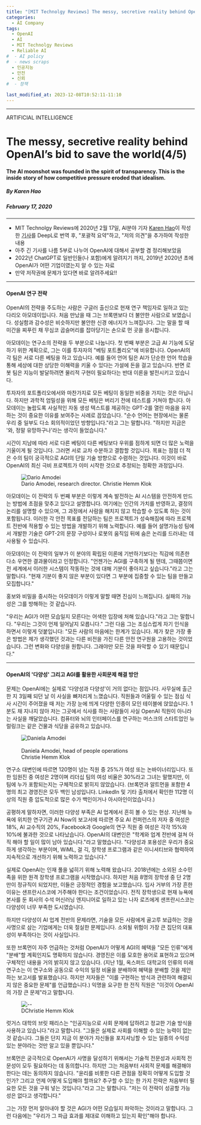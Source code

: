 ```yaml
---
title: "[MIT Technolgy Reviews] The messy, secretive reality behind OpenAI’s bid to save the world (4부)"
categories:
  - AI Company
tags:
  - OpenAI
  - AI
  - MIT Technolgy Reviews
  - Reliable AI
#  - AI policy
#  - news scraps
  - 인공지능
  - 안전
  - 신뢰
#  - 정책

last_modified_at: 2023-12-08T10:52:11-11:10
---
```

_________________

ARTIFICIAL INTELLIGENCE

# The messy, secretive reality behind OpenAI’s bid to save the world(4/5)

#### The AI moonshot was founded in the spirit of transparency. This is the inside story of how competitive pressure eroded that idealism.

##### By Karen Hao
##### February 17, 2020
---


  * MIT Technolgy Reviews에 2020년 2월 17일, AI분야 기자 [Karen Hao](https://www.technologyreview.com/author/karen-hao/)이 작성한 [기사](https://www.technologyreview.com/2020/02/17/844721/ai-openai-moonshot-elon-musk-sam-altman-greg-brockman-messy-secretive-reality/)를 DeepL로 번역 후, "포괄적 요약"하고, "저의 의견"을 추가하여 작성한 내용
  * 아주 긴 기사를 나름 5부로 나누어 OpenAI에 대해서 공부할 겸 정리해보았음
  * 2022년 ChatGPT로 일반인들(나 포함)에게 알려지기 까지, 2019년 2020년 초에 OpenAI가 어떤 기업이였는지 알 수 있는 자료
  * 만약 저작권에 문제가 있다면 바로 알려주세요!!

---


#### OpenAI 연구 전략

OpenAI의 전략을 주도하는 사람은 구글러 출신으로 현재 연구 책임자로 일하고 있는 다리오 아모데이입니다. 처음 만났을 때 그는 브록맨보다 더 불안한 사람으로 보였습니다. 성실함과 감수성은 비슷하지만 불안한 신경 에너지가 느껴집니다. 그는 말을 할 때 미간을 찌푸린 채 무심코 곱슬머리를 잡아당기는 손으로 먼 곳을 응시합니다.

아모데이는 연구소의 전략을 두 부분으로 나눕니다. 첫 번째 부분은 고급 AI 기능에 도달하기 위한 계획으로, 그는 이를 투자자의 "베팅 포트폴리오"에 비유합니다. OpenAI의 각 팀은 서로 다른 베팅을 하고 있습니다. 예를 들어 언어 팀은 AI가 단순한 언어 학습을 통해 세상에 대한 상당한 이해력을 키울 수 있다는 가설에 돈을 걸고 있습니다. 반면 로봇 팀은 지능이 발달하려면 물리적 구현이 필요하다는 반대 이론을 발전시키고 있습니다.

투자자의 포트폴리오에서와 마찬가지로 모든 베팅이 동일한 비중을 가지는 것은 아닙니다. 하지만 과학적 엄밀성을 위해 모든 베팅은 버리기 전에 테스트를 거쳐야 합니다. 아모데이는 놀랍도록 사실적인 자동 생성 텍스트를 제공하는 GPT-2를 열린 마음을 유지하는 것이 중요한 이유를 보여주는 사례로 꼽았습니다. "순수 언어는 현장에서는 물론 우리 중 일부도 다소 회의적이었던 방향입니다."라고 그는 말합니다. "하지만 지금은 '와, 정말 유망하구나'라는 생각이 들었습니다."

시간이 지남에 따라 서로 다른 베팅이 다른 베팅보다 우위를 점하게 되면 더 많은 노력을 기울이게 될 것입니다. 그러면 서로 교차 수분하고 결합할 것입니다. 목표는 점점 더 적은 수의 팀이 궁극적으로 AGI의 단일 기술 방향으로 수렴하는 것입니다. 이것이 바로 OpenAI의 최신 극비 프로젝트가 이미 시작한 것으로 추정되는 정확한 과정입니다.

<figure>
    <img src="https://cdn.technologyreview.com/i/images/cf3a2296final.jpg?sw=700&cx=0&cy=193&cw=1355&ch=1807"
         alt="Dario Amodei">
    <figcaption> Dario Amodei, research director. Christie Hemm Klok </figcaption>
</figure>


아모데이는 이 전략의 두 번째 부분은 이렇게 계속 발전하는 AI 시스템을 안전하게 만드는 방법에 초점을 맞추고 있다고 설명합니다. 여기에는 인간의 가치를 반영하고, 결정의 논리를 설명할 수 있으며, 그 과정에서 사람을 해치지 않고 학습할 수 있도록 하는 것이 포함됩니다. 이러한 각 안전 목표를 전담하는 팀은 프로젝트가 성숙해짐에 따라 프로젝트 전반에 적용할 수 있는 방법을 개발하기 위해 노력합니다. 예를 들어 설명가능성 팀에서 개발한 기술은 GPT-2의 문장 구성이나 로봇의 움직임 뒤에 숨은 논리를 드러내는 데 사용될 수 있습니다.

아모데이는 이 전략의 일부가 이 분야의 확립된 이론에 기반하기보다는 직감에 의존한 다소 우연한 결과물이라고 인정합니다. "언젠가는 AGI를 구축하게 될 텐데, 그때쯤이면 전 세계에서 이러한 시스템이 작동하는 것에 대해 기분이 좋아지고 싶습니다."라고 그는 말합니다. "현재 기분이 좋지 않은 부분이 있다면 그 부분에 집중할 수 있는 팀을 만들고 모집합니다."

홍보와 비밀을 중시하는 아모데이가 이렇게 말할 때면 진심이 느껴집니다. 실패의 가능성은 그를 방해하는 것 같습니다.

"우리는 AGI가 어떤 모습일지 모른다는 어색한 입장에 처해 있습니다."라고 그는 말합니다. "우리는 그것이 언제 일어날지 모릅니다." 그런 다음 그는 조심스럽게 자기 인식을 하면서 이렇게 덧붙입니다: "모든 사람의 마음에는 한계가 있습니다. 제가 찾은 가장 좋은 방법은 제가 생각했던 것과는 다른 비전을 가진 다른 안전 연구원을 고용하는 것이었습니다. 그런 변화와 다양성을 원합니다. 그래야만 모든 것을 파악할 수 있기 때문입니다."

---

#### OpenAI의 '다양성' 그리고 AGI를 활용한 사회문제 해결 방안

문제는 OpenAI에는 실제로 '다양성과 다양성'이 거의 없다는 점입니다. 사무실에 출근한 지 3일째 되던 날 이 사실을 뼈저리게 느꼈습니다. 직원들과 어울릴 수 있는 점심 식사 시간이 주어졌을 때 저는 가장 눈에 띄게 다양한 인종이 모인 테이블에 앉았습니다. 1분도 채 지나지 않아 저는 그곳에서 식사를 하는 사람들이 사실 OpenAI 직원이 아니라는 사실을 깨달았습니다. 컴퓨터와 뇌의 인터페이스를 연구하는 머스크의 스타트업인 뉴럴링크는 같은 건물과 식당을 공유하고 있습니다.

<figure>
    <img src="https://cdn.technologyreview.com/i/images/cf3a2337final.jpg?sw=700&cx=0&cy=0&cw=1333&ch=1777"
         alt="Daniela Amodei">
    <figcaption> <br>Daniela Amodei, head of people operations </br> Christie Hemm Klok </figcaption>
</figure>

연구소 대변인에 따르면 120명이 넘는 직원 중 25%가 여성 또는 논바이너리입니다. 또한 임원진 중 여성은 2명이며 리더십 팀의 여성 비율은 30%라고 그녀는 말했지만, 이 팀에 누가 포함되는지는 구체적으로 밝히지 않았습니다. (브록먼과 알트먼을 포함한 4명의 최고 경영진은 모두 백인 남성입니다. LinkedIn 및 기타 출처에서 확인한 112명 이상의 직원 중 압도적으로 많은 수가 백인이거나 아시아인이었습니다.)

공평하게 말하자면, 이러한 다양성 부족은 AI 업계에서 흔히 볼 수 있는 현상. 지난해 뉴욕에 위치한 연구기관 AI Now의 보고서에 따르면 주요 AI 컨퍼런스의 저자 중 여성은 18%, AI 교수직의 20%, Facebook과 Google의 연구 직원 중 여성은 각각 15%와 10%에 불과한 것으로 나타났습니다. OpenAI의 대변인은 "학계와 업계 전반에 걸쳐 아직 해야 할 일이 많이 남아 있습니다."라고 말했습니다. "다양성과 포용성은 우리가 중요하게 생각하는 부분이며, WiML, 걸 긱, 장학생 프로그램과 같은 이니셔티브와 협력하여 지속적으로 개선하기 위해 노력하고 있습니다."

실제로 OpenAI는 인재 풀을 넓히기 위해 노력해 왔습니다. 2018년에는 소외된 소수민족을 위한 원격 장학생 프로그램을 시작했습니다. 하지만 처음 8명의 장학생 중 단 2명만이 정규직이 되었지만, 이들은 긍정적인 경험을 보고했습니다. 입사 거부의 가장 흔한 이유는 샌프란시스코에 거주해야 한다는 조건이었습니다. 전직 장학생으로 현재 뉴욕에 본사를 둔 회사의 수석 머신러닝 엔지니어로 일하고 있는 나자 로즈에게 샌프란시스코는 다양성이 너무 부족한 도시였습니다.

하지만 다양성이 AI 업계 전반의 문제라면, 기술을 모든 사람에게 골고루 보급하는 것을 사명으로 삼는 기업에게는 더욱 절실한 문제입니다. 소외될 위험이 가장 큰 집단의 대표성이 부족하다는 것이 사실입니다.

또한 브록먼이 자주 언급하는 것처럼 OpenAI가 어떻게 AGI의 혜택을 "모든 인류"에게 "분배"할 계획인지도 명확하지 않습니다. 경영진은 이를 모호한 용어로 표현하고 있으며 구체적인 내용을 거의 밝히지 않고 있습니다. (지난 1월, 옥스퍼드 대학교의 인류의 미래 연구소는 이 연구소와 공동으로 수익의 일정 비율을 분배하여 혜택을 분배할 것을 제안하는 보고서를 발표했습니다. 하지만 저자들은 "이를 구현하는 방식과 관련하여 해결되지 않은 중요한 문제"를 언급했습니다.) 익명을 요구한 한 전직 직원은 "이것이 OpenAI의 가장 큰 문제"라고 말합니다.

<figure>
    <img src="https://cdn.technologyreview.com/i/images/cf3a2401.jpg?sw=700&cx=0&cy=0&cw=3000&ch=2000"
         alt="--">
    <figcaption> DChristie Hemm Klok </figcaption>
</figure>

럿거스 대학의 브릿 패리스는 "인공지능으로 사회 문제에 답하려고 정교한 기술 방식을 사용하고 있습니다."라고 말합니다. "그들은 실제로 사회를 이해할 수 있는 능력이 없는 것 같습니다. 그들은 단지 지금 이 분야가 자신들을 포지셔닝할 수 있는 일종의 수익성 있는 분야라는 것만 알고 있을 뿐입니다."

브록먼은 궁극적으로 OpenAI가 사명을 달성하기 위해서는 기술적 전문성과 사회적 전문성이 모두 필요하다는 데 동의합니다. 하지만 그는 처음부터 사회적 문제를 해결해야 한다는 데는 동의하지 않습니다. "윤리를 비롯한 다른 관점을 정확히 어떻게 도입할 것인가? 그리고 언제 어떻게 도입해야 할까요? 추구할 수 있는 한 가지 전략은 처음부터 필요한 모든 것을 구워 넣는 것입니다."라고 그는 말합니다. "저는 이 전략이 성공할 가능성은 없다고 생각합니다."

그는 가장 먼저 알아내야 할 것은 AGI가 어떤 모습일지 파악하는 것이라고 말합니다. 그런 다음에는 "우리가 그 파급 효과를 제대로 이해하고 있는지 확인"해야 합니다.
